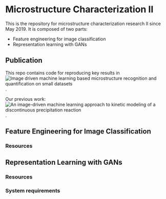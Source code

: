 # Microstructure Characterization II

This is the repository for microstructure characterization research II since May 2019. It is composed of two parts:

- Feature engineering for image classification
- Representation learning with GANs

## Publication

This repo contains code for reproducing key results in ![Image driven machine learning based microstructure recognition and quantification on small datasets](#).

Our previous work: ![An image-driven machine learning approach to kinetic modeling of a discontinuous precipitation reaction](https://arxiv.org/abs/1906.05496).

## Feature Engineering for Image Classification

### Resources

## Representation Learning with GANs

### Resources

### System requirements

